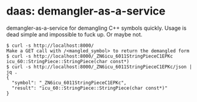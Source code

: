 # daas: demangler-as-a-service

demangler-as-a-service for demangling C++ symbols quickly. Usage is dead simple and impossible to fuck up. Or maybe not.

```shell
$ curl -s http://localhost:8000/
Make a GET call with /<mangled_symbol> to return the demangled form
$ curl -s http://localhost:8000/_ZN6icu_6011StringPieceC1EPKc
icu_60::StringPiece::StringPiece(char const*)
$ curl -s http://localhost:8000/_ZN6icu_6011StringPieceC1EPKc/json | jq .
{
  "symbol": "_ZN6icu_6011StringPieceC1EPKc",
  "result": "icu_60::StringPiece::StringPiece(char const*)"
}
```
